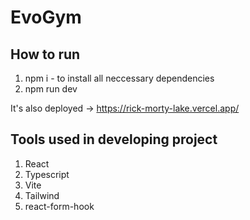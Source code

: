 # EvoGym

## How to run
1. npm i - to install all neccessary dependencies
2. npm run dev

It's also deployed -> https://rick-morty-lake.vercel.app/

## Tools used in developing project
1. React 
2. Typescript
3. Vite
4. Tailwind
5. react-form-hook